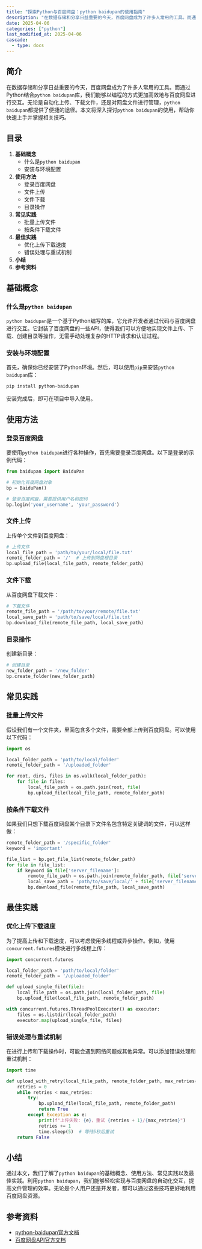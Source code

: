 ```yaml
---
title: "探索Python与百度网盘：python baidupan的使用指南"
description: "在数据存储和分享日益重要的今天，百度网盘成为了许多人常用的工具。而通过Python结合`python baidupan`库，我们能够以编程的方式更加高效地与百度网盘进行交互。无论是自动化上传、下载文件，还是对网盘文件进行管理，`python baidupan`都提供了便捷的途径。本文将深入探讨`python baidupan`的使用，帮助你快速上手并掌握相关技巧。"
date: 2025-04-06
categories: ["python"]
last_modified_at: 2025-04-06
cascade:
  - type: docs
---
```



## 简介
在数据存储和分享日益重要的今天，百度网盘成为了许多人常用的工具。而通过Python结合`python baidupan`库，我们能够以编程的方式更加高效地与百度网盘进行交互。无论是自动化上传、下载文件，还是对网盘文件进行管理，`python baidupan`都提供了便捷的途径。本文将深入探讨`python baidupan`的使用，帮助你快速上手并掌握相关技巧。

<!-- more -->
## 目录
1. **基础概念**
    - 什么是`python baidupan`
    - 安装与环境配置
2. **使用方法**
    - 登录百度网盘
    - 文件上传
    - 文件下载
    - 目录操作
3. **常见实践**
    - 批量上传文件
    - 按条件下载文件
4. **最佳实践**
    - 优化上传下载速度
    - 错误处理与重试机制
5. **小结**
6. **参考资料**

## 基础概念
### 什么是`python baidupan`
`python baidupan`是一个基于Python编写的库，它允许开发者通过代码与百度网盘进行交互。它封装了百度网盘的一些API，使得我们可以方便地实现文件上传、下载、创建目录等操作，无需手动处理复杂的HTTP请求和认证过程。

### 安装与环境配置
首先，确保你已经安装了Python环境。然后，可以使用`pip`来安装`python baidupan`库：
```bash
pip install python-baidupan
```
安装完成后，即可在项目中导入使用。

## 使用方法
### 登录百度网盘
要使用`python baidupan`进行各种操作，首先需要登录百度网盘。以下是登录的示例代码：
```python
from baidupan import BaiduPan

# 初始化百度网盘对象
bp = BaiduPan()

# 登录百度网盘，需要提供用户名和密码
bp.login('your_username', 'your_password')
```
### 文件上传
上传单个文件到百度网盘：
```python
# 上传文件
local_file_path = 'path/to/your/local/file.txt'
remote_folder_path = '/'  # 上传到网盘根目录
bp.upload_file(local_file_path, remote_folder_path)
```
### 文件下载
从百度网盘下载文件：
```python
# 下载文件
remote_file_path = '/path/to/your/remote/file.txt'
local_save_path = 'path/to/save/local/file.txt'
bp.download_file(remote_file_path, local_save_path)
```
### 目录操作
创建新目录：
```python
# 创建目录
new_folder_path = '/new_folder'
bp.create_folder(new_folder_path)
```

## 常见实践
### 批量上传文件
假设我们有一个文件夹，里面包含多个文件，需要全部上传到百度网盘。可以使用以下代码：
```python
import os

local_folder_path = 'path/to/local/folder'
remote_folder_path = '/uploaded_folder'

for root, dirs, files in os.walk(local_folder_path):
    for file in files:
        local_file_path = os.path.join(root, file)
        bp.upload_file(local_file_path, remote_folder_path)
```
### 按条件下载文件
如果我们只想下载百度网盘某个目录下文件名包含特定关键词的文件，可以这样做：
```python
remote_folder_path = '/specific_folder'
keyword = 'important'

file_list = bp.get_file_list(remote_folder_path)
for file in file_list:
    if keyword in file['server_filename']:
        remote_file_path = os.path.join(remote_folder_path, file['server_filename'])
        local_save_path = 'path/to/save/local/' + file['server_filename']
        bp.download_file(remote_file_path, local_save_path)
```

## 最佳实践
### 优化上传下载速度
为了提高上传和下载速度，可以考虑使用多线程或异步操作。例如，使用`concurrent.futures`模块进行多线程上传：
```python
import concurrent.futures

local_folder_path = 'path/to/local/folder'
remote_folder_path = '/uploaded_folder'

def upload_single_file(file):
    local_file_path = os.path.join(local_folder_path, file)
    bp.upload_file(local_file_path, remote_folder_path)

with concurrent.futures.ThreadPoolExecutor() as executor:
    files = os.listdir(local_folder_path)
    executor.map(upload_single_file, files)
```
### 错误处理与重试机制
在进行上传和下载操作时，可能会遇到网络问题或其他异常。可以添加错误处理和重试机制：
```python
import time

def upload_with_retry(local_file_path, remote_folder_path, max_retries=3):
    retries = 0
    while retries < max_retries:
        try:
            bp.upload_file(local_file_path, remote_folder_path)
            return True
        except Exception as e:
            print(f"上传失败: {e}，重试 {retries + 1}/{max_retries}")
            retries += 1
            time.sleep(5)  # 等待5秒后重试
    return False
```

## 小结
通过本文，我们了解了`python baidupan`的基础概念、使用方法、常见实践以及最佳实践。利用`python baidupan`，我们能够轻松实现与百度网盘的自动化交互，提高文件管理的效率。无论是个人用户还是开发者，都可以通过这些技巧更好地利用百度网盘资源。

## 参考资料
- [python-baidupan官方文档](https://github.com/your_github_link/python-baidupan)
- [百度网盘API官方文档](https://pan.baidu.com/developer/apidoc)